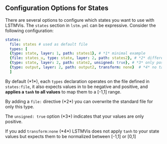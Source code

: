 ## Configuration Options for States

There are several options to configure which states you want to use with LSTMVis. The `states` section in `lstm.yml` can be expressive. Consider the following configuration:

```yaml
states:
  file: states # used as default file
  types: [
  {type: state, layer: 1, path: states1}, # *1* minimal example 
  {file: states_u, type: state, layer: 2, path: states2}, # *2* different HDF5 file
  {type: state, layer: 2, path: state2, unsigned: true}, # *3* only positive
  {type: output, layer: 2, path: output2, transform: none}  # *4* no tanh
  ]
```

By default (\*1\*), each `types` declaration operates on the file defined in `states:file`, it also expects values in to be negative and positive, and **applies a `tanh` to all values** to map them to a [-1,1] range.

By adding a `file:` directive (\*2\*) you can overwrite the standard file for only this type.

The `unsigned: true` option (\*3\*) indicates that your values are only positive.

If you add `transform:none` (\*4\*) LSTMVis does not apply `tanh` to your state
values but expects them to be normalized between [-1,1] or [0,1]